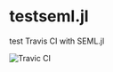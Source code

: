 # testseml.jl
test Travis CI with SEML.jl 

![Travic CI](https://travis-ci.com/ZZP12/testseml.jl.svg?branch=master)
